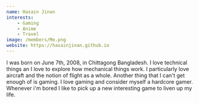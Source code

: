 ```yaml
---
name: Hasain Jinan
interests: 
    - Gaming
    - Anime
    - Travel
image: /members/Me.png
website: https://hasainjinan.github.io
---
```


I was born on June 7th, 2008, in Chittagong Bangladesh. I love technical things an I love to explore how mechanical things work. I particularly love aircraft and the notion of flight as a whole. Another thing that I can't get enough of is gaming. I love gaming and consider myself a hardcore gamer. Whenever i'm bored I like to pick up a new interesting game to liven up my life.
